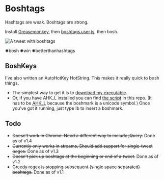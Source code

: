 Boshtags
===
Hashtags are weak. Boshtags are strong.

Install [Greasemonkey](https://addons.mozilla.org/en-US/firefox/addon/greasemonkey/), then [boshtags.user.js](https://raw.github.com/tdwright/BoshTags/master/boshtags.user.js), then bosh.

![A tweet with boshtags](http://tdwright.co.uk/boshtweet.png "A boshtagged tweet")

&#10042;bosh &#10042;win &#10042;betterthanhashtags

BoshKeys
---
I've also written an AutoHotKey HotString. This makes it really quick to bosh things.
* The simplest way to get it is to [download my executable](http://tdwright.co.uk/boshkeys.exe).
* Or, if you have AHK_L installed you can find [the script](https://raw.github.com/tdwright/BoshTags/master/boshkeys.ahk) in this repo. (It has to be [AHK_L](http://l.autohotkey.net/) because the boshmark is a unicode symbol.)
Once you've got it running, just type !b to insert a boshmark.

Todo
---
* ~~Doesn't work in Chrome. Need a different way to include jQuery.~~ Done as of v1.4
* ~~Currently only works in streams. Should add support for single-tweet pages.~~ Done as of v1.3
* ~~Doesn't pick up boshtags at the beginning or end of a tweet.~~ Done as of v1.2
* ~~Greedy regex is stopping subsequent (single space separated) boshtags.~~ Done as of v1.1